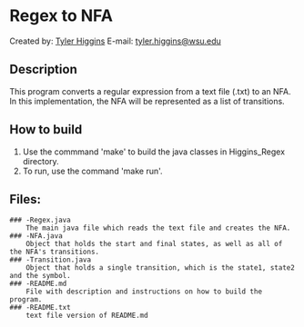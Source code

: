 # Regex to NFA

Created by: [Tyler Higgins](https://github.com/tylerhiggins)
E-mail: tyler.higgins@wsu.edu

## Description

This program converts a regular expression from a text file (.txt) to an NFA.  In this implementation, the NFA will be represented as a list of transitions.

## How to build
1) Use the commmand 'make' to build the java classes in Higgins_Regex directory.
2) To run, use the command 'make run'.


## Files:
	### -Regex.java
		The main java file which reads the text file and creates the NFA.
	### -NFA.java
		Object that holds the start and final states, as well as all of the NFA's transitions.
	### -Transition.java
		Object that holds a single transition, which is the state1, state2 and the symbol.
	### -README.md
		File with description and instructions on how to build the program.
	### -README.txt
		text file version of README.md
